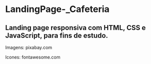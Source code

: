 # LandingPage-_Cafeteria
Landing page responsiva com HTML, CSS e JavaScript, para fins de estudo.
---------------------------------------------------------------------------
Imagens: pixabay.com

Icones: fontawesome.com
